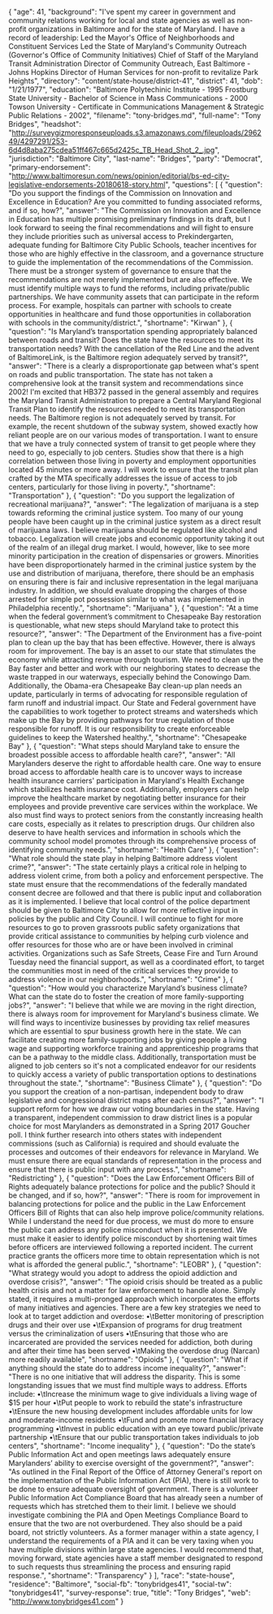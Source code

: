 {
  "age": 41,
  "background": "I've spent my career in government and community relations working for local and state agencies as well as non-profit organizations in Baltimore and for the state of Maryland.    I have a record of leadership: Led the Mayor's Office of Neighborhoods and Constituent Services Led the State of Maryland's Community Outreach (Governor's Office of Community Initiatives) Chief of Staff of the Maryland Transit Administration Director of Community Outreach, East Baltimore - Johns Hopkins Director of Human Services for non-profit to revitalize Park Heights",
  "directory": "content/state-house/district-41",
  "district": 41,
  "dob": "1/21/1977",
  "education": "Baltimore Polytechinic Institute - 1995 Frostburg State University - Bachelor of Science in Mass Communications - 2000 Towson University - Certificate in Communications Management & Strategic Public Relations - 2002",
  "filename": "tony-bridges.md",
  "full-name": "Tony Bridges",
  "headshot": "http://surveygizmoresponseuploads.s3.amazonaws.com/fileuploads/296249/4297291/253-6d4d8aba275cdea51ff467c665d2425c_TB_Head_Shot_2_.jpg",
  "jurisdiction": "Baltimore City",
  "last-name": "Bridges",
  "party": "Democrat",
  "primary-endorsement": "http://www.baltimoresun.com/news/opinion/editorial/bs-ed-city-legislative-endorsements-20180618-story.html",
  "questions": [
    {
      "question": "Do you support the findings of the Commission on Innovation and Excellence in Education? Are you committed to funding associated reforms, and if so, how?",
      "answer": "The Commission on Innovation and Excellence in Education has multiple promising preliminary findings in its draft, but I look forward to seeing the final recommendations and will fight to ensure they include priorities such as universal access to Prekindergarten, adequate funding for Baltimore City Public Schools, teacher incentives for those who are highly effective in the classroom, and a governance structure to guide the implementation of the recommendations of the Commission.  There must be a stronger system of governance to ensure that the recommendations are not merely implemented but are also effective.  We must identify multiple ways to fund the reforms, including private/public partnerships.  We have community assets that can participate in the reform process.  For example, hospitals can partner with schools to create opportunities in healthcare and fund those opportunities in collaboration with schools in the community/district.",
      "shortname": "Kirwan"
    },
    {
      "question": "Is Maryland’s transportation spending appropriately balanced between roads and transit? Does the state have the resources to meet its transportation needs? With the cancellation of the Red Line and the advent of BaltimoreLink, is the Baltimore region adequately served by transit?",
      "answer": "There is a clearly a disproportionate gap between what's spent on roads and public transportation.  The state has not taken a comprehensive look at the transit system and recommendations since 2002! I'm excited that HB372 passed in the general assembly and requires the Maryland Transit Administration to prepare a Central Maryland Regional Transit Plan to identify the resources needed to meet its transportation needs.  The Baltimore region is not adequately served by transit.  For example, the recent shutdown of the subway system, showed exactly how reliant people are on our various modes of transportation.  I want to ensure that we have a truly connected system of transit to get people where they need to go, especially to job centers.  Studies show that there is a high correlation between those living in poverty and employment opportunities located 45 minutes or more away.  I will work to ensure that the transit plan crafted by the MTA specifically addresses the issue of access to job centers, particularly for those living in poverty.",
      "shortname": "Transportation"
    },
    {
      "question": "Do you support the legalization of recreational marijuana?",
      "answer": "The legalization of marijuana is a step towards reforming the criminal justice system.  Too many of our young people have been caught up in the criminal justice system as a direct result of marijuana laws. I believe marijuana should be regulated like alcohol and tobacco.   Legalization will create jobs and economic opportunity taking it out of the realm of an illegal drug market.  I would, however, like to see more minority participation in the creation of dispensaries or growers.  Minorities have been disproportionately harmed in the criminal justice system by the use and distribution of marijuana, therefore, there should be an emphasis on ensuring there is fair and inclusive representation in the legal marijuana industry.  In addition, we should evaluate dropping the charges of those arrested for simple pot possession similar to what was implemented in Philadelphia recently.",
      "shortname": "Marijuana"
    },
    {
      "question": "At a time when the federal government’s commitment to Chesapeake Bay restoration is questionable, what new steps should Maryland take to protect this resource?",
      "answer": "The Department of the Environment has a five-point plan to clean up the bay that has been effective.  However, there is always room for improvement.  The bay is an asset to our state that stimulates the economy while attracting revenue through tourism. We need to clean up the Bay faster and better and work with our neighboring states to decrease the waste trapped in our waterways, especially behind the Conowingo Dam. Additionally, the Obama-era Chesapeake Bay clean-up plan needs an update, particularly in terms of advocating for responsible regulation of farm runoff and industrial impact. Our State and Federal government have the capabilities to work together to protect streams and watersheds which make up the Bay by providing pathways for true regulation of those responsible for runoff. It is our responsibility to create enforceable guidelines to keep the Watershed healthy.",
      "shortname": "Chesapeake Bay"
    },
    {
      "question": "What steps should Maryland take to ensure the broadest possible access to affordable health care?",
      "answer": "All Marylanders deserve the right to affordable health care.  One way to ensure broad access to affordable health care is to uncover ways to increase health insurance carriers' participation in Maryland's Health Exchange which stabilizes health insurance cost.  Additionally, employers can help improve the healthcare market by negotiating better insurance for their employees and provide preventive care services within the workplace. We also must find ways to protect seniors from the constantly increasing health care costs, especially as it relates to prescription drugs.  Our children also deserve to have health services and information in schools which the community school model promotes through its comprehensive process of identifying community needs.",
      "shortname": "Health Care"
    },
    {
      "question": "What role should the state play in helping Baltimore address violent crime?",
      "answer": "The state certainly plays a critical role in helping to address violent crime, from both a policy and enforcement perspective. The state must ensure that the recommendations of the federally mandated consent decree are followed and that there is public input and collaboration as it is implemented.  I believe that local control of the police department should be given to Baltimore City to allow for more reflective input in policies by the public and City Council.  I will continue to fight for more resources to go to proven grassroots public safety organizations that provide critical assistance to communities by helping curb violence and offer resources for those who are or have been involved in criminal activities.  Organizations such as Safe Streets, Cease Fire and Turn Around Tuesday need the financial support, as well as a coordinated effort, to target the communities most in need of the critical services they provide to address violence in our neighborhoods.",
      "shortname": "Crime"
    },
    {
      "question": "How would you characterize Maryland’s business climate? What can the state do to foster the creation of more family-supporting jobs?",
      "answer": "I believe that while we are moving in the right direction, there is always room for improvement for Maryland's business climate.   We will find ways to incentivize businesses by providing tax relief measures which are essential to spur business growth here in the state. We can facilitate creating more family-supporting jobs by giving people a living wage and supporting workforce training and apprenticeship programs that can be a pathway to the middle class.  Additionally, transportation must be aligned to job centers so it's not a complicated endeavor for our residents to quickly access a variety of public transportation options to destinations throughout the state.",
      "shortname": "Business Climate"
    },
    {
      "question": "Do you support the creation of a non-partisan, independent body to draw legislative and congressional district maps after each census?",
      "answer": "I support reform for how we draw our voting boundaries in the state.  Having a transparent, independent commission to draw district lines is a popular choice for most Marylanders as demonstrated in a Spring 2017 Goucher poll.  I think further research into others states with independent commissions (such as California) is required and should evaluate the processes and outcomes of their endeavors for relevance in Maryland.  We must ensure there are equal standards of representation in the process and ensure that there is public input with any process.",
      "shortname": "Redistricting"
    },
    {
      "question": "Does the Law Enforcement Officers Bill of Rights adequately balance protections for police and the public? Should it be changed, and if so, how?",
      "answer": "There is room for improvement in balancing protections for police and the public in the Law Enforcement Officers Bill of Rights that can also help improve police/community relations.  While I understand the need for due process, we must do more to ensure the public can address any police misconduct when it is presented.  We must make it easier to identify police misconduct by shortening wait times before officers are interviewed following a reported incident.   The current practice grants the officers more time to obtain representation which is not what is afforded the general public.",
      "shortname": "LEOBR"
    },
    {
      "question": "What strategy would you adopt to address the opioid addiction and overdose crisis?",
      "answer": "The opioid crisis should be treated as a public health crisis and not a matter for law enforcement to handle alone. Simply stated, it requires a multi-pronged approach which incorporates the efforts of many initiatives and agencies.  There are a few key strategies we need to look at to target addiction and overdose:  •\tBetter monitoring of prescription drugs and their over use •\tExpansion of programs for drug treatment versus the criminalization of users •\tEnsuring that those who are incarcerated are provided the services needed for addiction, both during and after their time has been served •\tMaking the overdose drug (Narcan) more readily available",
      "shortname": "Opioids"
    },
    {
      "question": "What if anything should the state do to address income inequality?",
      "answer": "There is no one initiative that will address the disparity.  This is some longstanding issues that we must find multiple ways to address.  Efforts include:  •\tIncrease the minimum wage to give individuals a living wage of $15 per hour •\tPut people to work to rebuild the state's infrastructure •\tEnsure the new housing development includes affordable units for low and moderate-income residents •\tFund and promote more financial literacy programming •\tInvest in public education with an eye toward public/private partnership •\tEnsure that our public transportation takes individuals to job centers",
      "shortname": "Income inequality"
    },
    {
      "question": "Do the state’s Public Information Act and open meetings laws adequately ensure Marylanders’ ability to exercise oversight of the government?",
      "answer": "As outlined in the Final Report of the Office of Attorney General's report on the implementation of the Public Information Act (PIA), there is still work to be done to ensure adequate oversight of government. There is a volunteer Public Information Act Compliance Board that has already seen a number of requests which has stretched them to their limit.  I believe we should investigate combining the PIA and Open Meetings Compliance Board to ensure that the two are not overburdened.  They also should be a paid board, not strictly volunteers.  As a former manager within a state agency, I understand the requirements of a PIA and it can be very taxing when you have multiple divisions within large state agencies.  I would recommend that, moving forward, state agencies have a staff member designated to respond to such requests thus streamlining the process and ensuring rapid response.",
      "shortname": "Transparency"
    }
  ],
  "race": "state-house",
  "residence": "Baltimore",
  "social-fb": "tonybridges41",
  "social-tw": "tonybridges41",
  "survey-response": true,
  "title": "Tony Bridges",
  "web": "http://www.tonybridges41.com"
}
